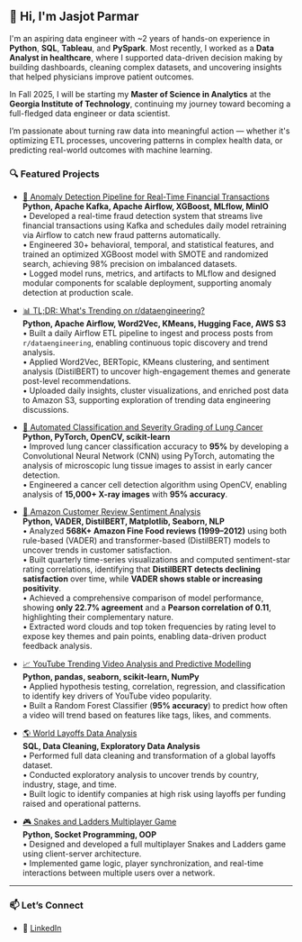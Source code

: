 ## 👋 Hi, I'm Jasjot Parmar

I'm an aspiring data engineer with ~2 years of hands-on experience in **Python**, **SQL**, **Tableau**, and **PySpark**. Most recently, I worked as a **Data Analyst in healthcare**, where I supported data-driven decision making by building dashboards, cleaning complex datasets, and uncovering insights that helped physicians improve patient outcomes.

In Fall 2025, I will be starting my **Master of Science in Analytics** at the **Georgia Institute of Technology**, continuing my journey toward becoming a full-fledged data engineer or data scientist.

I’m passionate about turning raw data into meaningful action — whether it's optimizing ETL processes, uncovering patterns in complex health data, or predicting real-world outcomes with machine learning.


### 🔍 Featured Projects

- [💸 Anomaly Detection Pipeline for Real-Time Financial Transactions](https://github.com/jasjotp/fraud_detection)  
  **Python, Apache Kafka, Apache Airflow, XGBoost, MLflow, MinIO**  
  • Developed a real-time fraud detection system that streams live financial transactions using Kafka and schedules daily model retraining via Airflow to catch new fraud patterns automatically.  
  • Engineered 30+ behavioral, temporal, and statistical features, and trained an optimized XGBoost model with SMOTE and randomized search, achieving 98% precision on imbalanced datasets.  
  • Logged model runs, metrics, and artifacts to MLflow and designed modular components for scalable deployment, supporting anomaly detection at production scale.
  
- [📊 TL;DR: What's Trending on r/dataengineering?](https://github.com/jasjotp/reddit-tldr-dataengineering)  
  **Python, Apache Airflow, Word2Vec, KMeans, Hugging Face, AWS S3**  
  • Built a daily Airflow ETL pipeline to ingest and process posts from `r/dataengineering`, enabling continuous topic discovery and trend analysis.  
  • Applied Word2Vec, BERTopic, KMeans clustering, and sentiment analysis (DistilBERT) to uncover high-engagement themes and generate post-level recommendations.  
  • Uploaded daily insights, cluster visualizations, and enriched post data to Amazon S3, supporting exploration of trending data engineering discussions.
  
- [🧠 Automated Classification and Severity Grading of Lung Cancer](https://github.com/jasjotp/Lung-Cancer-Classification-and-Detection)  
  **Python, PyTorch, OpenCV, scikit-learn**  
  • Improved lung cancer classification accuracy to **95%** by developing a Convolutional Neural Network (CNN) using PyTorch, automating the analysis of microscopic lung tissue images to assist in early cancer detection.  
  • Engineered a cancer cell detection algorithm using OpenCV, enabling analysis of **15,000+ X-ray images** with **95% accuracy**.

- [🛒 Amazon Customer Review Sentiment Analysis](https://github.com/jasjotp/amazon_customer_review_sentiment_analysis)  
  **Python, VADER, DistilBERT, Matplotlib, Seaborn, NLP**  
  • Analyzed **568K+ Amazon Fine Food reviews (1999–2012)** using both rule-based (VADER) and transformer-based (DistilBERT) models to uncover trends in customer satisfaction.  
  • Built quarterly time-series visualizations and computed sentiment-star rating correlations, identifying that **DistilBERT detects declining satisfaction** over time, while **VADER shows stable or increasing positivity**.  
  • Achieved a comprehensive comparison of model performance, showing **only 22.7% agreement** and a **Pearson correlation of 0.11**, highlighting their complementary nature.  
  • Extracted word clouds and top token frequencies by rating level to expose key themes and pain points, enabling data-driven product feedback analysis.

- [📈 YouTube Trending Video Analysis and Predictive Modelling](https://github.com/jasjotp/Predicting-YouTube-TrendingVideo-Factors)  
  **Python, pandas, seaborn, scikit-learn, NumPy**  
  • Applied hypothesis testing, correlation, regression, and classification to identify key drivers of YouTube video popularity.  
  • Built a Random Forest Classifier (**95% accuracy**) to predict how often a video will trend based on features like tags, likes, and comments.

- [🌎 World Layoffs Data Analysis](https://github.com/jasjotp/world_layoffs_data_analysis)  
  **SQL, Data Cleaning, Exploratory Data Analysis**  
  • Performed full data cleaning and transformation of a global layoffs dataset.  
  • Conducted exploratory analysis to uncover trends by country, industry, stage, and time.  
  • Built logic to identify companies at high risk using layoffs per funding raised and operational patterns.

- [🎮 Snakes and Ladders Multiplayer Game](https://github.com/qiandyq/snakesandladders)  
  **Python, Socket Programming, OOP**  
  • Designed and developed a full multiplayer Snakes and Ladders game using client-server architecture.  
  • Implemented game logic, player synchronization, and real-time interactions between multiple users over a network.

---

### 📫 Let’s Connect

- 📍 [LinkedIn](https://www.linkedin.com/in/jasjotparmar/)
